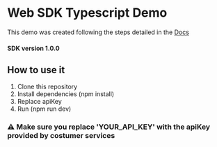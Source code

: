 # Web SDK Typescript Demo

This demo was created following the steps detailed in the
[Docs](https://www.npmjs.com/package/@trully/trully-sdk-react)

#### SDK version 1.0.0

## How to use it

1.  Clone this repository
2.  Install dependencies (npm install)
3.  Replace apiKey
4.  Run (npm run dev)

### ⚠️ Make sure you replace 'YOUR_API_KEY' with the apiKey provided by costumer services
